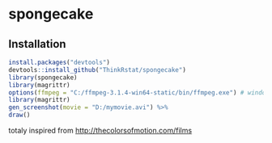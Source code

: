 # spongecake


## Installation


```R
install.packages("devtools")
devtools::install_github("ThinkRstat/spongecake")
library(spongecake)
library(magrittr)
options(ffmpeg = "C:/ffmpeg-3.1.4-win64-static/bin/ffmpeg.exe") # windows user
library(magrittr)
gen_screenshot(movie = "D:/mymovie.avi") %>%
draw()
```


totaly inspired from <http://thecolorsofmotion.com/films>
